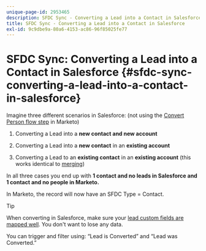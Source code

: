 ```yaml
---
unique-page-id: 2953465
description: SFDC Sync - Converting a Lead into a Contact in Salesforce - Marketo Docs - Product Documentation
title: SFDC Sync - Converting a Lead into a Contact in Salesforce
exl-id: 9c9dbe9a-80a6-4153-ac86-96f85025fe77
---
```

# SFDC Sync: Converting a Lead into a Contact in Salesforce {#sfdc-sync-converting-a-lead-into-a-contact-in-salesforce}

Imagine three different scenarios in Salesforce: (not using the [Convert Person flow step](/help/marketo/product-docs/core-marketo-concepts/smart-campaigns/flow-actions/convert-person.md) in Marketo)

1. Converting a Lead into a **new contact and new account**
1. Converting a Lead into a **new contact** in an **existing account**

1. Converting a Lead to an **existing contact** in an **existing account** (this works identical to [merging](/help/marketo/product-docs/crm-sync/salesforce-sync/sfdc-sync-details/sfdc-sync-merging-a-lead-contact-person.md))

In all three cases you end up with **1 contact and no leads in Salesforce and 1 contact and no people in Marketo.**

In Marketo, the record will now have an SFDC Type = Contact.

>[!TIP]
>
>When converting in Salesforce, make sure your [lead custom fields are mapped well](https://help.salesforce.com/apex/HTViewHelpDoc?id=customize_mapleads.htm). You don't want to lose any data.

You can trigger and filter using: “Lead is Converted” and “Lead was Converted.”
